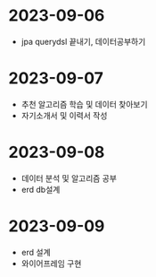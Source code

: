 # 2023-09-06

- jpa querydsl 끝내기, 데이터공부하기

# 2023-09-07

- 추천 알고리즘 학습 및 데이터 찾아보기
- 자기소개서 및 이력서 작성

# 2023-09-08

- 데이터 분석 및 알고리즘 공부
- erd db설계

# 2023-09-09

- erd 설계
- 와이어프레임 구현
